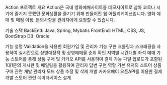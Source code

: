 Action
프로젝트 개요
Action은 국내 영화예매사이트를 데모사이트로 삼아 코로나 시기에 즐기지 못했던 문화생활을 즐기기 위해 만들어진 웹 어플리케이션입니다. 영화 예매 및 매점 이용, 문의사항을 관리자에게 요청할 수 있습니다.

기술 스택
BackEnd: Java, Spring, Mybatis
FrontEnd: HTML, CSS, JS, BootStrap
DB: Oracle

기능 설명
Validation을 사용한 회원가입 및 관리자 기능 구현
크롤링과 스크래핑을 사용하여 실시간으로 상영예정작 및 상영예매율 순위 확인
지역별 시간대별 좌석 예매 가능
스토어를 통해 상품 구매 및 카카오 API를 사용하여 결제 가능
파일 업로드가 포함된 1대1문의 게시판 및 메일링을 활용하여 관리자 답변 구현
역할
기본 유저의 스토어 상품 구매 관련 개발
관리자 모드 상품 수정 및 삭제 개발
카카오페이 오픈API를 이용한 결제 개발
스토어 관련 데이터베이스 설계
